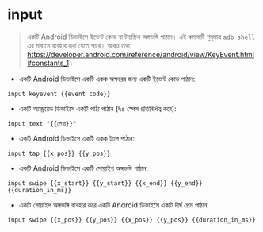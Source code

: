 # input

> একটি Android ডিভাইসে ইভেন্ট কোড বা টাচস্ক্রিন অঙ্গভঙ্গি পাঠান।
> এই কমান্ডটি শুধুমাত্র `adb shell` এর মাধ্যমে ব্যবহার করা যেতে পারে।
> আরও তথ্য: <https://developer.android.com/reference/android/view/KeyEvent.html#constants_1>।

- একটি Android ডিভাইসে একটি একক অক্ষরের জন্য একটি ইভেন্ট কোড পাঠান:

`input keyevent {{event code}}`

- একটি অ্যান্ড্রয়েড ডিভাইসে একটি পাঠ্য পাঠান (`%s` স্পেস প্রতিনিধিত্ব করে):

`input text "{{লেখা}}"`

- একটি Android ডিভাইসে একটি একক ট্যাপ পাঠান:

`input tap {{x_pos}} {{y_pos}}`

- একটি Android ডিভাইসে একটি সোয়াইপ অঙ্গভঙ্গি পাঠান:

`input swipe {{x_start}} {{y_start}} {{x_end}} {{y_end}} {{duration_in_ms}}`

- একটি সোয়াইপ অঙ্গভঙ্গি ব্যবহার করে একটি Android ডিভাইসে একটি দীর্ঘ প্রেস পাঠান:

`input swipe {{x_pos}} {{y_pos}} {{x_pos}} {{y_pos}} {{duration_in_ms}}`

